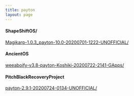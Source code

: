 ```yaml
---
title: payton
layout: page
---
```

#### ShapeShiftOS/
[Magikarp-1.0.3_payton-10.0-20200701-1222-UNOFFICIAL/](https://github.com/koumaza/android/releases/tag/ShapeShiftOS-Magikarp-1.0.3_payton-10.0-20200701-1222-UNOFFICIAL)

#### AncientOS
[weeaboify-v3.8-payton-Koshiki-20200722-2141-GApps/](https://github.com/koumaza/android/releases/tag/AncientOS-weeaboify-v3.8-payton-Koshiki-20200722-2141-GApps)
#### PitchBlackRecoveryProject
[payton-2.9.1-20200724-0134-UNOFFICIAL/](https://github.com/koumaza/android/releases/tag/PitchBlack-payton-2.9.1-20200724-0134-UNOFFICIAL)
